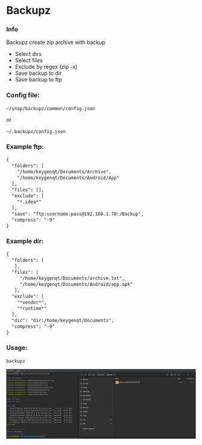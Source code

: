 Backupz
===================

### Info

Backupz create zip archive with backup

* Select dirs
* Select files
* Exclude by regex (zip -x)
* Save backup to dir
* Save backup to ftp

### Config file:
```
~/snap/backupz/common/config.json
```
or
```
~/.backupz/config.json
```

### Example ftp:
```
{
  "folders": [
    "/home/keygenqt/Documents/Archive",
    "/home/keygenqt/Documents/Android/App"
  ],
  "files": [],
  "exclude": [
    "*.idea*"
  ],
  "save": "ftp:username:pass@192.168.1.70:/Backup",
  "compress": "-9"
}
```

### Example dir:
```
{
  "folders": [
   ],
  "files": [
     "/home/keygenqt/Documents/archive.txt",
     "/home/keygenqt/Documents/Android/app.apk"
   ],
  "exclude": [
    "*vendor*",
    "*runtime*"
  ],
  "dir": "dir:/home/keygenqt/Documents",
  "compress": "-9"
}
```

### Usage:
```
backupz
```

![picture](data/screenshot.png)
